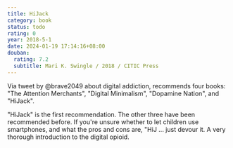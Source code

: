 ```yaml
---
title: HiJack
category: book
status: todo
rating: 0
year: 2018-5-1
date: 2024-01-19 17:14:16+08:00
douban:
  rating: 7.2
  subtitle: Mari K. Swingle / 2018 / CITIC Press
---
```


Via tweet by @brave2049 about digital addiction, recommends four books: "The Attention Merchants", "Digital Minimalism", "Dopamine Nation", and "HiJack".

"HiJack" is the first recommendation. The other three have been recommended before. If you're unsure whether to let children use smartphones, and what the pros and cons are, "HiJ ... just devour it. A very thorough introduction to the digital opioid.
